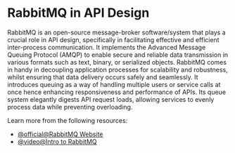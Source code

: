 # RabbitMQ in API Design

RabbitMQ is an open-source message-broker software/system that plays a crucial role in API design, specifically in facilitating effective and efficient inter-process communication. It implements the Advanced Message Queuing Protocol (AMQP) to enable secure and reliable data transmission in various formats such as text, binary, or serialized objects. RabbitMQ comes in handy in decoupling application processes for scalability and robustness, whilst ensuring that data delivery occurs safely and seamlessly. It introduces queuing as a way of handling multiple users or service calls at once hence enhancing responsiveness and performance of APIs. Its queue system elegantly digests API request loads, allowing services to evenly process data while preventing overloading.

Learn more from the following resources:

- [@official@RabbitMQ Website](https://www.rabbitmq.com/)
- [@video@Intro to RabbitMQ](https://www.youtube.com/watch?v=bfVddTJNiAw)